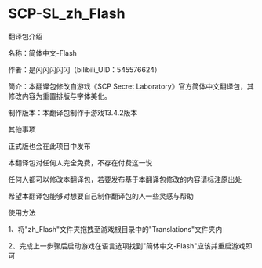 # SCP-SL_zh_Flash
翻译包介绍

名称：简体中文-Flash

作者：是闪闪闪闪闪（bilibili_UID：545576624）

简介：本翻译包修改自游戏《SCP Secret Laboratory》官方简体中文翻译包，其修改内容为重置排版与字体美化。

制作版本：本翻译包制作于游戏13.4.2版本

其他事项

正式版也会在此项目中发布

本翻译包对任何人完全免费，不存在付费这一说

任何人都可以修改本翻译包，若要发布基于本翻译包修改的内容请标注原出处

希望本翻译包能够对想要自己制作翻译包的人一些灵感与帮助

使用方法

1、将"zh_Flash"文件夹拖拽至游戏根目录中的"Translations"文件夹内

2、完成上一步骤后启动游戏在语言选项找到"简体中文-Flash"应该并重启游戏即可
